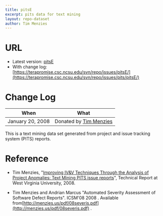 ```yaml
---
title: pitsE
excerpt: pits data for text mining
layout: repo-dataset
author: Tim Menzies
---
```



# URL

  * Latest version: [pitsE](https://terapromise.csc.ncsu.edu/svn/repo/issues/pits/pitsE/pitsE.csv)
  * With change log: [https://terapromise.csc.ncsu.edu/svn/repo/issues/pitsE/](https://terapromise.csc.ncsu.edu/svn/repo/issues/pits/pitsE/)

# Change Log

When | What
---- | ----
January 20, 2008 | Donated by [Tim Menzies](/repo/people/data-donors/promise3.html)

This is a text mining data set generated from project and issue tracking system (PITS) reports.

# Reference

  * Tim Menzies, "[Improving IV&V Techniques Through the Analysis of Project Anomalies: Text Mining PITS issue reports](http://menzies.us/pdf/07anomalies-pits.pdf)", Technical Report at West Virginia University, 2008.

  * Tim Menzies and Andrian Marcus "Automated Severity Assessment of Software Defect Reports". ICSM'08  2008 . Available from[http://menzies.us/pdf/08severis.pdf](http://menzies.us/pdf/08severis.pdf) .
